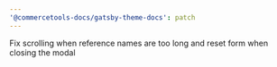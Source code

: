 ```yaml
---
'@commercetools-docs/gatsby-theme-docs': patch
---
```


Fix scrolling when reference names are too long and reset form when closing the modal
